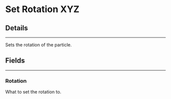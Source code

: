 # Set Rotation XYZ

## Details

---

Sets the rotation of the particle.

## Fields

---

### Rotation

What to set the rotation to.
